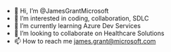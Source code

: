 - 👋 Hi, I’m @JamesGrantMicrosoft
- 👀 I’m interested in coding, collaboration, SDLC
- 🌱 I’m currently learning Azure Dev Services
- 💞️ I’m looking to collaborate on Healthcare Solutions
- 📫 How to reach me james.grant@microsoft.com

<!---
JamesGrantMicrosoft/JamesGrantMicrosoft is a ✨ special ✨ repository because its `README.md` (this file) appears on your GitHub profile.
You can click the Preview link to take a look at your changes.
--->
